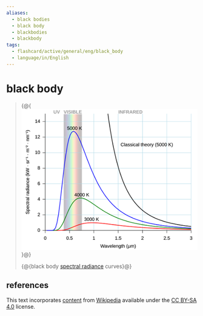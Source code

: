 ```yaml
---
aliases:
  - black bodies
  - black body
  - blackbodies
  - blackbody
tags:
  - flashcard/active/general/eng/black_body
  - language/in/English
---
```


# black body

> {@{![black body spectral radiance curves](../../archives/Wikimedia%20Commons/Black%20body.svg)}@}
>
> {@{black body [spectral radiance](spectral%20radiance.md) curves}@} <!--SR:!2025-04-28,478,290!2030-08-21,1972,310-->

## references

This text incorporates [content](https://en.wikipedia.org/wiki/black_body) from [Wikipedia](Wikipedia.md) available under the [CC BY-SA 4.0](https://creativecommons.org/licenses/by-sa/4.0/) license.
